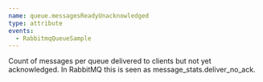 ```yaml
---
name: queue.messagesReadyUnacknowledged
type: attribute
events:
  - RabbitmqQueueSample
---
```


Count of messages per queue delivered to clients but not yet acknowledged. In RabbitMQ this is seen as message\_stats.deliver\_no\_ack.